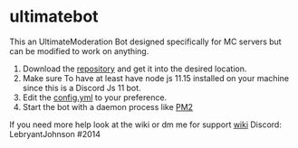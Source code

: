 # ultimatebot
This an UltimateModeration Bot designed specifically for MC servers but can be modified to work on anything.

1. Download the [repository](https://github.com/LebryantJohnson/ultimatebot) and get it into the desired location.
2. Make sure To have at least have node js 11.15 installed on your machine since this is a Discord Js 11 bot.
3. Edit the [config.yml](https://github.com/LebryantJohnson/ultimatebot/wiki/Config,yml) to your preference.
4. Start the bot with a daemon process like [PM2](https://pm2.keymetrics.io/)

If you need more help look at the wiki or dm me for support
[wiki](https://github.com/LebryantJohnson/ultimatebot/wiki)
Discord: LebryantJohnson #2014
